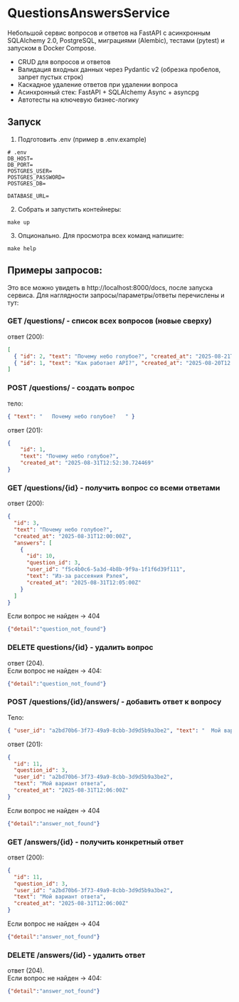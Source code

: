 # QuestionsAnswersService


Небольшой сервис вопросов и ответов на FastAPI с асинхронным SQLAlchemy 2.0, PostgreSQL, миграциями (Alembic), тестами (pytest) и запуском в Docker Compose.
- CRUD для вопросов и ответов 
- Валидация входных данных через Pydantic v2 (обрезка пробелов, запрет пустых строк)
- Каскадное удаление ответов при удалении вопроса 
- Асинхронный стек: FastAPI + SQLAlchemy Async + asyncpg 
- Автотесты на ключевую бизнес-логику

## Запуск
1. Подготовить .env (пример в .env.example)
```
# .env
DB_HOST=
DB_PORT=
POSTGRES_USER=
POSTGRES_PASSWORD=
POSTGRES_DB=

DATABASE_URL=
```

2. Собрать и запустить контейнеры:
```
make up
```
3. Опционально. Для просмотра всех команд напишите:
```
make help
```

## Примеры запросов:

Это все можно увидеть в http://localhost:8000/docs, после запуска сервиса. Для наглядности запросы/параметры/ответы перечислены и тут:

### GET /questions/ - список всех вопросов (новые сверху)
ответ (200):
```json
[
  { "id": 2, "text": "Почему небо голубое?", "created_at": "2025-08-21T12:00:00Z" },
  { "id": 1, "text": "Как работает API?", "created_at": "2025-08-20T12:00:00Z" }
]
```

### POST /questions/ - создать вопрос
тело:
```json
{ "text": "   Почему небо голубое?   " }
```
ответ (201):
```json
{
	"id": 1,
	"text": "Почему небо голубое?",
	"created_at": "2025-08-31T12:52:30.724469"
}
```

### GET /questions/{id} - получить вопрос со всеми ответами
ответ (200):
```json
{
  "id": 3,
  "text": "Почему небо голубое?",
  "created_at": "2025-08-31T12:00:00Z",
  "answers": [
    {
      "id": 10,
      "question_id": 3,
      "user_id": "f5c4b0c6-5a3d-4b8b-9f9a-1f1f6d39f111",
      "text": "Из-за рассеяния Рэлея",
      "created_at": "2025-08-31T12:05:00Z"
    }
  ]
}
```
Если вопрос не найден → 404 
```json
{"detail":"question_not_found"}
```

### DELETE questions/{id} - удалить вопрос
ответ (204).  
Если вопрос не найден → 404:
```json
{"detail":"question_not_found"}
```

### POST /questions/{id}/answers/ - добавить ответ к вопросу
Тело:
```json
{ "user_id": "a2bd70b6-3f73-49a9-8cbb-3d9d5b9a3be2", "text": "  Мой вариант ответа  " }

```
ответ (201):
```json
{
  "id": 11,
  "question_id": 3,
  "user_id": "a2bd70b6-3f73-49a9-8cbb-3d9d5b9a3be2",
  "text": "Мой вариант ответа",
  "created_at": "2025-08-31T12:06:00Z"
}
```
Если вопрос не найден → 404 
```json
{"detail":"answer_not_found"}
```

### GET /answers/{id} - получить конкретный ответ
ответ (200):
```json
{
  "id": 11,
  "question_id": 3,
  "user_id": "a2bd70b6-3f73-49a9-8cbb-3d9d5b9a3be2",
  "text": "Мой вариант ответа",
  "created_at": "2025-08-31T12:06:00Z"
}

```
Если вопрос не найден → 404 
```json
{"detail":"answer_not_found"}
```

### DELETE /answers/{id} - удалить ответ
ответ (204).  
Если вопрос не найден → 404:
```json
{"detail":"answer_not_found"}
```